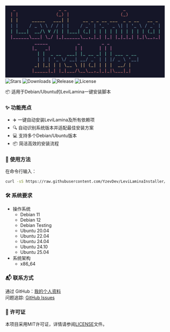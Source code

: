 ![Preview](assets/preview.jpg)
![Stars](https://img.shields.io/github/stars/YzevDev/LeviLaminaInstaller?style=flat-square&link=https%3A%2F%2Fgithub.com%2FYzevDev%2FLeviLaminaInstaller%2Fstargazers)
![Downloads](https://img.shields.io/github/downloads/YzevDev/LeviLaminaInstaller/total?style=flat-square)
![Release](https://img.shields.io/github/v/release/YzevDev/LeviLaminaInstaller?style=flat-square&link=https%3A%2F%2Fgithub.com%2FYzevDev%2FLeviLaminaInstaller%2Freleases%2Flatest)
![License](https://img.shields.io/github/license/YzevDev/LeviLaminaInstaller?style=flat-square&link=https%3A%2F%2Fgithub.com%2FYzevDev%2FLeviLaminaInstaller%2Fblob%2Fmain%2FLICENSE)

📦 适用于Debian/Ubuntu的LeviLamina一键安装脚本

### ✨ 功能亮点

- ✈️ 一键自动安装LeviLamina及所有依赖项
- 🔍 自动识别系统版本并适配最佳安装方案
- 💻 支持多个Debian/Ubuntu版本
- 📦 简洁高效的安装流程

### 🚀 使用方法

在命令行输入：

```bash
curl -sS https://raw.githubusercontent.com/YzevDev/LeviLaminaInstaller/main/levilamina_installer.sh | sudo bash
```

### 🛠️ 系统要求

- 操作系统
  - Debian 11
  - Debian 12
  - Debian Testing
  - Ubuntu 20.04
  - Ubuntu 22.04
  - Ubuntu 24.04
  - Ubuntu 24.10
  - Ubuntu 25.04
- 系统架构
  - x86_64

### 📬 联系方式

通过 GitHub：[我的个人资料](https://github.com/YzevDev)  
问题追踪: [GitHub Issues](https://github.com/YzevDev/LeviLaminaInstaller/issues)

### 📜 许可证

本项目采用MIT许可证，详情请参阅[LICENSE](LICENSE)文件。
